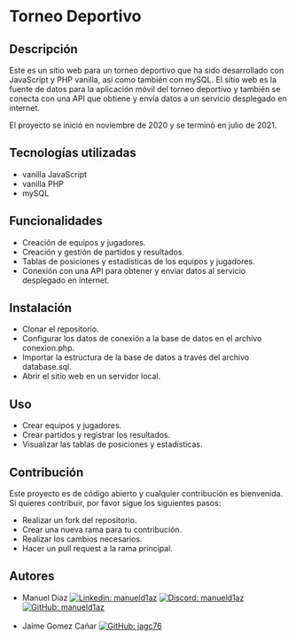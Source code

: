 # Torneo Deportivo

## Descripción
Este es un sitio web para un torneo deportivo que ha sido desarrollado con JavaScript y PHP vanilla, así como también con mySQL. El sitio web es la fuente de datos para la aplicación móvil del torneo deportivo y también se conecta con una API que obtiene y envía datos a un servicio desplegado en internet.

El proyecto se inició en noviembre de 2020 y se terminó en julio de 2021.

## Tecnologías utilizadas
- vanilla JavaScript
- vanilla PHP
- mySQL

## Funcionalidades
- Creación de equipos y jugadores.
- Creación y gestión de partidos y resultados.
- Tablas de posiciones y estadísticas de los equipos y jugadores.
- Conexión con una API para obtener y enviar datos al servicio desplegado en internet.

## Instalación
- Clonar el repositorio.
- Configurar los datos de conexión a la base de datos en el archivo conexion.php.
- Importar la estructura de la base de datos a través del archivo database.sql.
- Abrir el sitio web en un servidor local.

## Uso
- Crear equipos y jugadores.
- Crear partidos y registrar los resultados.
- Visualizar las tablas de posiciones y estadísticas.

## Contribución
Este proyecto es de código abierto y cualquier contribución es bienvenida. 
Si quieres contribuir, por favor sigue los siguientes pasos:
- Realizar un fork del repositorio.
- Crear una nueva rama para tu contribución.
- Realizar los cambios necesarios.
- Hacer un pull request a la rama principal.

## Autores
- Manuel Diaz [![Linkedin: manueld1az](https://img.shields.io/badge/-manueld1az-blue?style=flat&logo=Linkedin&logoColor=white&link=https://www.linkedin.com/in/manueld1az-p-singh/)](https://www.linkedin.com/in/manueld1az)
[![Discord: manueld1az](https://img.shields.io/badge/-manueld1az-purple?style=flat&logo=Discord&logoColor=white&link=https://www.discord.com/in/manueld1az-p-singh/)](https://discord.gg/zPw5BUwYKz)
[![GitHub: manueld1az](https://img.shields.io/badge/-manueld1az-gray?style=flat&logo=GitHub&logoColor=white&link=https://www.github.com/manueld1az-p-singh/)](https://github.com/manueld1az)<br><br>
- Jaime Gomez Cañar [![GitHub: jagc76](https://img.shields.io/badge/-jagc76-gray?style=flat&logo=GitHub&logoColor=white&link=https://www.github.com/jagc76-p-singh/)](https://github.com/jagc76)
